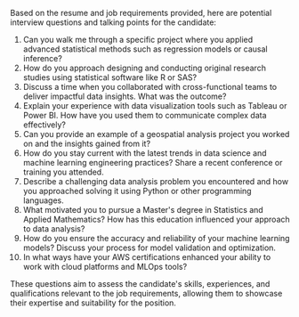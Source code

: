 Based on the resume and job requirements provided, here are potential interview questions and talking points for the candidate:

1. Can you walk me through a specific project where you applied advanced statistical methods such as regression models or causal inference?
2. How do you approach designing and conducting original research studies using statistical software like R or SAS?
3. Discuss a time when you collaborated with cross-functional teams to deliver impactful data insights. What was the outcome?
4. Explain your experience with data visualization tools such as Tableau or Power BI. How have you used them to communicate complex data effectively?
5. Can you provide an example of a geospatial analysis project you worked on and the insights gained from it?
6. How do you stay current with the latest trends in data science and machine learning engineering practices? Share a recent conference or training you attended.
7. Describe a challenging data analysis problem you encountered and how you approached solving it using Python or other programming languages.
8. What motivated you to pursue a Master's degree in Statistics and Applied Mathematics? How has this education influenced your approach to data analysis?
9. How do you ensure the accuracy and reliability of your machine learning models? Discuss your process for model validation and optimization.
10. In what ways have your AWS certifications enhanced your ability to work with cloud platforms and MLOps tools?

These questions aim to assess the candidate's skills, experiences, and qualifications relevant to the job requirements, allowing them to showcase their expertise and suitability for the position.
